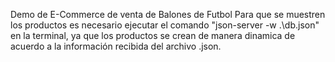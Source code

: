 Demo de E-Commerce de venta de Balones de Futbol
Para que se muestren los productos es necesario ejecutar el comando "json-server -w .\db.json" en la terminal, ya que los productos se crean de manera dinamica de acuerdo a la información recibida del archivo .json.
